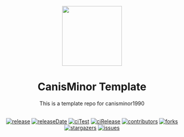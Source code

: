 <p align="center">
  <img width="160" src="https://avatars.githubusercontent.com/u/17870709?v=4">
</p>
<h1 align="center">CanisMinor Template</h1>

<div align="center">
  This is a template repo for canisminor1990
<br/>
<br/>

<!-- SHIELD GROUP -->

[![release][release-shield]][release-url]
[![releaseDate][release-date-shield]][release-date-url]
[![ciTest][ci-test-shield]][ci-test-url]
[![ciRelease][ci-release-shield]][ci-release-url]
[![contributors][contributors-shield]][contributors-url]
[![forks][forks-shield]][forks-url]
[![stargazers][stargazers-shield]][stargazers-url]
[![issues][issues-shield]][issues-url]

</div>

<!-- SHIELD LINK GROUP -->

<!-- release -->

[release-shield]: https://img.shields.io/github/v/release/canisminor1990/canisminor-template?style=flat&sort=semver&logo=github
[release-url]: https://github.com/canisminor1990/canisminor-template/releases

<!-- releaseDate -->

[release-date-shield]: https://img.shields.io/github/release-date/canisminor1990/canisminor-template?style=flat
[release-date-url]: https://github.com/canisminor1990/canisminor-template/releases

<!-- ciTest -->

[ci-test-shield]: https://github.com/canisminor1990/canisminor-template/workflows/Test%20CI/badge.svg
[ci-test-url]: https://github.com/canisminor1990/canisminor-template/actions/workflows/test.yml

<!-- ciRelease -->

[ci-release-shield]: https://github.com/canisminor1990/canisminor-template/workflows/Build%20and%20Release/badge.svg
[ci-release-url]: https://github.com/canisminor1990/canisminor-template/actions/workflows/release.yml

<!-- contributors -->

[contributors-shield]: https://img.shields.io/github/contributors/canisminor1990/canisminor-template.svg?style=flat
[contributors-url]: https://github.com/canisminor1990/canisminor-template/graphs/contributors

<!-- forks -->

[forks-shield]: https://img.shields.io/github/forks/canisminor1990/canisminor-template.svg?style=flat
[forks-url]: https://github.com/canisminor1990/canisminor-template/network/members

<!-- stargazers -->

[stargazers-shield]: https://img.shields.io/github/stars/canisminor1990/canisminor-template.svg?style=flat
[stargazers-url]: https://github.com/canisminor1990/canisminor-template/stargazers

<!-- issues -->

[issues-shield]: https://img.shields.io/github/issues/canisminor1990/canisminor-template.svg?style=flat
[issues-url]: https://img.shields.io/github/issues/canisminor1990/canisminor-template.svg?style=flat
